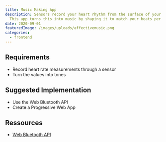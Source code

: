 ```yaml
---
title: Music Making App
description: Sensors record your heart rhythm from the surface of your skin.
  This app turns this into music by shaping it to match your beats per minute.
date: 2020-09-01
featuredImage: /images/uploads/affectivemusic.png
categories:
  - frontend
---
```

## Requirements

* Record heart rate measurements through a sensor 
* Turn the values into tones

## Suggested Implementation

* Use the Web Bluetooth API
* Create a Progressive Web App

## Ressources

* [Web Bluetooth API](https://web.dev/bluetooth/)